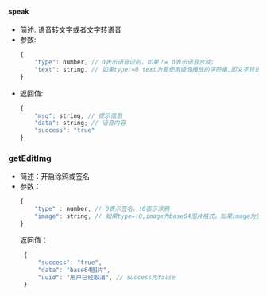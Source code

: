 #### speak
* 简述: 语音转文字或者文字转语音
* 参数:
    ```js
    {
        "type": number, // 0表示语音识别，如果！= 0表示语音合成;
        "text": string, // 如果type!=0 text为要使用语音播放的字符串,即文字转语音;
    }
    ```
* 返回值:
    ```js
    {
        "msg": string, // 提示信息
        "data": string; // 语音内容
        "success": "true"
    }
    ```
    
### getEditImg
* 简述：开启涂鸦或签名
* 参数：
    ```js
    {
        "type" : number, // 0表示签名，!0表示涂鸦
        "image": string, // 如果type=!0,image为base64图片格式，如果image为空，表示截取当前页面
    }
   ```
   返回值：
   ```js
    {
        "success": "true",
        "data": "base64图片",
        "uuid": "用户已经取消", // success为false
    }